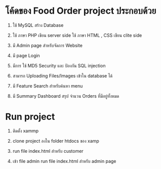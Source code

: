 # โค้ดของ Food Order project ประกอบด้วย

1. ใช้ MySQL สร้าง Database 

2. ใช้ ภาษา PHP เขียน server side ใช้ ภาษา HTML , CSS  เขียน clite side

3. มี Admin page สำหรับจัดการ Website

4. มี  page Login

5. มีการ ใช้ MD5 Security และ ป้องกัน SQL injection 

6. สามารถ Uploading Files/Images เข้าใน database ได้

7. มี Feature Search  สำหรับค้นหา menu

8. มี Summary Dashboard สรุป จำนวน Orders ที่มีอยู่ทั้งหมด

# Run project
1. ติดตั้ง xammp

2. clone project ลงใน folder htdocs ของ xamp

3. run file index.html สำหรับ customer

4. เข้า file admin run file index.html สำหรับ admin page

